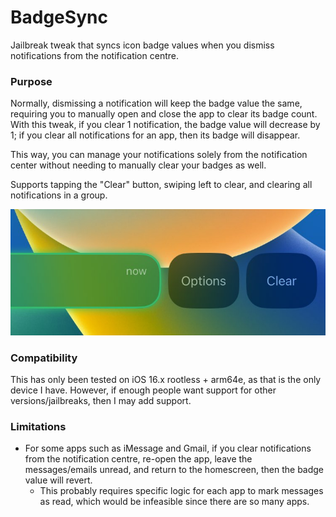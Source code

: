 # BadgeSync

Jailbreak tweak that syncs icon badge values when you dismiss notifications from the notification centre.

### Purpose
Normally, dismissing a notification will keep the badge value the same, requiring you to manually open and close the app to clear its badge count. With this tweak, if you clear 1 notification, the badge value will decrease by 1; if you clear all notifications for an app, then its badge will disappear.

This way, you can manage your notifications solely from the notification center without needing to manually clear your badges as well.

Supports tapping the "Clear" button, swiping left to clear, and clearing all notifications in a group.

![](image.png)

### Compatibility

This has only been tested on iOS 16.x rootless + arm64e, as that is the only device I have. However, if enough people want support for other versions/jailbreaks, then I may add support.

### Limitations

- For some apps such as iMessage and Gmail, if you clear notifications from the notification centre, re-open the app, leave the messages/emails unread, and return to the homescreen, then the badge value will revert.
    - This probably requires specific logic for each app to mark messages as read, which would be infeasible since there are so many apps.